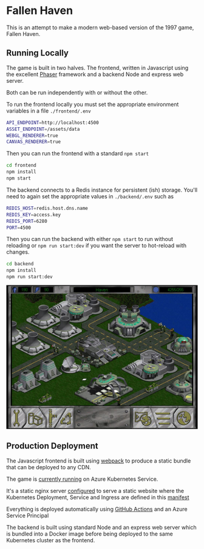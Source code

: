 # Fallen Haven

This is an attempt to make a modern web-based version of the 1997 game, Fallen Haven.

## Running Locally

The game is built in two halves. The frontend, written in Javascript using the excellent [Phaser](https://phaser.io/) framework and a backend Node and express web server.

Both can be run independently with or without the other.

To run the frontend locally you must set the appropriate environment variables in a file `./frontend/.env`

```bash
API_ENDPOINT=http://localhost:4500
ASSET_ENDPOINT=/assets/data
WEBGL_RENDERER=true
CANVAS_RENDERER=true
```

Then you can run the frontend with a standard `npm start`

```bash
cd frontend
npm install
npm start
```

The backend connects to a Redis instance for persistent (ish) storage. You'll need to again set the appropriate values in `./backend/.env` such as


```bash
REDIS_HOST=redis.host.dns.name
REDIS_KEY=access.key
REDIS_PORT=6280
PORT=4500
```

Then you can run the backend with either `npm start` to run without reloading or `npm run start:dev` if you want the server to hot-reload with changes.

```bash
cd backend
npm install
npm run start:dev
```


![Fallen Haven Example](./docs/img/fallen-haven-example.jpg)

## Production Deployment

The Javascript frontend is built using [webpack](./frontend/config/webpack.prod.js) to produce a static bundle that can be deployed to any CDN.

The game is [currently running](https://fallenhaven.jasoncabot.me) on Azure Kubernetes Service.

It's a static nginx server [configured](./frontend/nginx.conf) to serve a static website where the Kubernetes Deployment, Service and Ingress are defined in this [manifest](./manifests/frontend.yaml)

Everything is deployed automatically using [GitHub Actions](./.github/workflows/build-deploy-frontend.yml) and an Azure Service Principal

The backend is built using standard Node and an express web server which is bundled into a Docker image before being deployed to the same Kubernetes cluster as the frontend.
